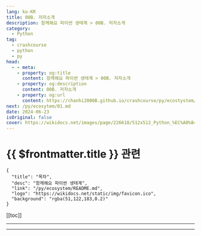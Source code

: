 ```yaml
---
lang: ko-KR
title: 00B. 저자소개
description: 함께해요 파이썬 생태계 > 00B. 저자소개
category:
  - Python
tag: 
  - crashcourse
  - python
  - py
head:
  - - meta:
    - property: og:title
      content: 함께해요 파이썬 생태계 > 00B. 저자소개
    - property: og:description
      content: 00B. 저자소개
    - property: og:url
      content: https://chanhi2000B.github.io/crashcourse/py/ecostystem/00B.html
next: /py/ecosytem/01.md
date: 2024-06-23
isOriginal: false
cover: https://wikidocs.net/images/page/226618/512x512_Python_%EC%A0%84%EB%AC%B8%EA%B0%80_%EC%97%90%EB%93%9C%EC%9C%88.png
---
```


# {{ $frontmatter.title }} 관련

```component VPCard
{
  "title": "목차",
  "desc": "함께해요 파이썬 생태계",
  "link": "/py/ecosystem/README.md",
  "logo": "https://wikidocs.net/static/img/favicon.ico",
  "background": "rgba(51,122,183,0.2)"
}
```

[[toc]]

---

<SiteInfo
  name="00B. 저자소개| WikiDocs"
  desc="함께해요 파이썬 생태계"
  url="https://wikidocs.net/book/226618"
  logo="https://wikidocs.net/static/img/favicon.ico"
  preview="https://wikidocs.net/images/page/226618/512x512_Python_%EC%A0%84%EB%AC%B8%EA%B0%80_%EC%97%90%EB%93%9C%EC%9C%88.png"/>

<!-- TODO: 작성 -->

---

<TagLinks />